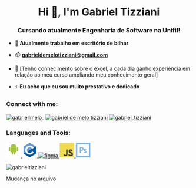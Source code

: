 <h1 align="center">Hi 👋, I'm Gabriel Tizziani</h1>
<h3 align="center">Cursando atualmente Engenharia de Software na Unifil!</h3>

- 🔭 **Atualmente trabalho em escritório de bilhar**

- 📫 **gabrieldemelotizziani@gmail.com**

- 📄 [Tenho conhecimento sobre o excel, a cada dia ganho experiência em relação ao meu curso ampliando meu conhecimento geral]

- ⚡ **Eu acho que eu sou muito prestativo e dedicado**

<h3 align="left">Connect with me:</h3>
<p align="left">
<a href="https://twitter.com/gabriellmelo_" target="blank"><img align="center" src="https://raw.githubusercontent.com/rahuldkjain/github-profile-readme-generator/master/src/images/icons/Social/twitter.svg" alt="gabriellmelo_" height="30" width="40" /></a>
<a href="https://fb.com/gabriel de melo tizziani" target="blank"><img align="center" src="https://raw.githubusercontent.com/rahuldkjain/github-profile-readme-generator/master/src/images/icons/Social/facebook.svg" alt="gabriel de melo tizziani" height="30" width="40" /></a>
<a href="https://instagram.com/gabriel_tizziani" target="blank"><img align="center" src="https://raw.githubusercontent.com/rahuldkjain/github-profile-readme-generator/master/src/images/icons/Social/instagram.svg" alt="gabriel_tizziani" height="30" width="40" /></a>
</p>

<h3 align="left">Languages and Tools:</h3>
<p align="left"> <a href="https://developer.android.com" target="_blank" rel="noreferrer"> <img src="https://raw.githubusercontent.com/devicons/devicon/master/icons/android/android-original-wordmark.svg" alt="android" width="40" height="40"/> </a> <a href="https://www.cprogramming.com/" target="_blank" rel="noreferrer"> <img src="https://raw.githubusercontent.com/devicons/devicon/master/icons/c/c-original.svg" alt="c" width="40" height="40"/> </a> <a href="https://www.figma.com/" target="_blank" rel="noreferrer"> <img src="https://www.vectorlogo.zone/logos/figma/figma-icon.svg" alt="figma" width="40" height="40"/> </a> <a href="https://developer.mozilla.org/en-US/docs/Web/JavaScript" target="_blank" rel="noreferrer"> <img src="https://raw.githubusercontent.com/devicons/devicon/master/icons/javascript/javascript-original.svg" alt="javascript" width="40" height="40"/> </a> <a href="https://www.photoshop.com/en" target="_blank" rel="noreferrer"> <img src="https://raw.githubusercontent.com/devicons/devicon/master/icons/photoshop/photoshop-line.svg" alt="photoshop" width="40" height="40"/> </a> </p>

<p><img align="center" src="https://github-readme-stats.vercel.app/api/top-langs?username=gabrieltizziani&show_icons=true&locale=en&layout=compact" alt="gabrieltizziani" /></p>
Mudança no arquivo
